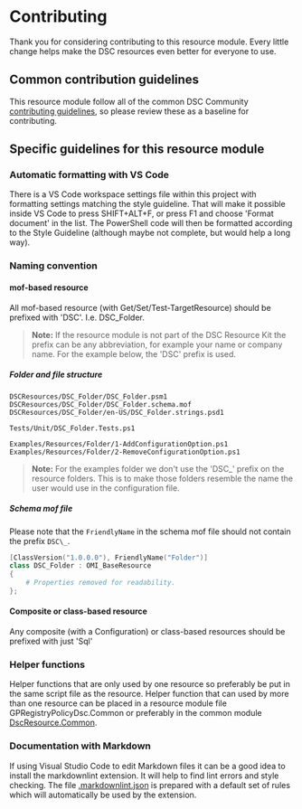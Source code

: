 # Contributing

Thank you for considering contributing to this resource module. Every little
change helps make the DSC resources even better for everyone to use.

## Common contribution guidelines

This resource module follow all of the common DSC Community [contributing guidelines](https://dsccommunity.org/guidelines/contributing),
so please review these as a baseline for contributing.

## Specific guidelines for this resource module

### Automatic formatting with VS Code

There is a VS Code workspace settings file within this project with formatting
settings matching the style guideline. That will make it possible inside VS Code
to press SHIFT+ALT+F, or press F1 and choose 'Format document' in the list. The
PowerShell code will then be formatted according to the Style Guideline
(although maybe not complete, but would help a long way).

### Naming convention

#### mof-based resource

All mof-based resource (with Get/Set/Test-TargetResource) should be prefixed
with 'DSC'. I.e. DSC\_Folder.

>**Note:** If the resource module is not part of the DSC Resource Kit the
>prefix can be any abbreviation, for example your name or company name.
>For the example below, the 'DSC' prefix is used.

##### Folder and file structure

```Text
DSCResources/DSC_Folder/DSC_Folder.psm1
DSCResources/DSC_Folder/DSC_Folder.schema.mof
DSCResources/DSC_Folder/en-US/DSC_Folder.strings.psd1

Tests/Unit/DSC_Folder.Tests.ps1

Examples/Resources/Folder/1-AddConfigurationOption.ps1
Examples/Resources/Folder/2-RemoveConfigurationOption.ps1
```

>**Note:** For the examples folder we don't use the 'DSC\_' prefix on the
>resource folders. This is to make those folders resemble the name the user
>would use in the configuration file.

##### Schema mof file

Please note that the `FriendlyName` in the schema mof file should not
contain the prefix `DSC\_`.

```powershell
[ClassVersion("1.0.0.0"), FriendlyName("Folder")]
class DSC_Folder : OMI_BaseResource
{
    # Properties removed for readability.
};
```

#### Composite or class-based resource

Any composite (with a Configuration) or class-based resources should be
prefixed with just 'Sql'

### Helper functions

Helper functions that are only used by one resource
so preferably be put in the same script file as the resource.
Helper function that can used by more than one resource can be
placed in a resource module file GPRegistryPolicyDsc.Common or
preferably in the common module [DscResource.Common](https://github.com/dsccommunity/DscResource.Common).

### Documentation with Markdown

If using Visual Studio Code to edit Markdown files it can be a good idea to install
the markdownlint extension. It will help to find lint errors and style checking.
The file [.markdownlint.json](/.markdownlint.json) is prepared with a default set
of rules which will automatically be used by the extension.
